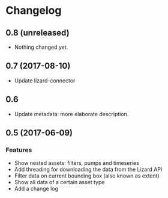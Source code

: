# Changelog


0.8 (unreleased)
----------------

- Nothing changed yet.


0.7 (2017-08-10)
----------------

- Update lizard-connector

0.6
---

- Update metadata: more elaborate description.


0.5 (2017-06-09)
----------------

### Features
- Show nested assets: filters, pumps and timeseries
- Add threading for downloading the data from the Lizard API
- Filter data on current bounding box (also known as extent)
- Show all data of a certain asset type
- Add a change log

